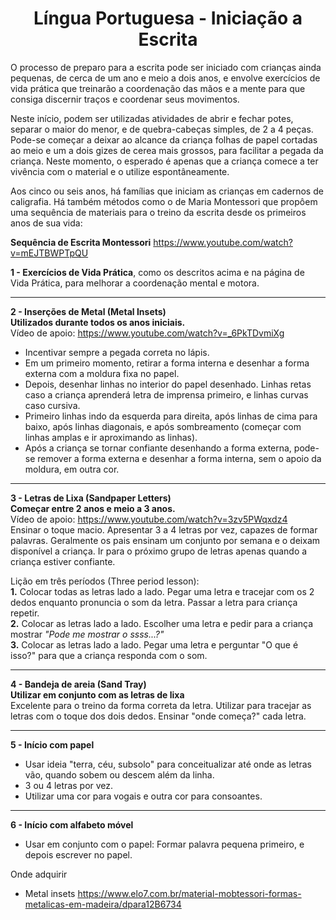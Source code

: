 <h1 align="center">Língua Portuguesa - Iniciação a Escrita</h1>

O processo de preparo para a escrita pode ser iniciado com crianças ainda pequenas, de cerca de um ano e meio a dois anos, e envolve exercícios de vida prática que treinarão a coordenação das mãos e a mente para que consiga discernir traços e coordenar seus movimentos.

Neste início, podem ser utilizadas atividades de abrir e fechar potes, separar o maior do menor, e de quebra-cabeças simples, de 2 a 4 peças. Pode-se começar a deixar ao alcance da criança folhas de papel cortadas ao meio e um a dois gizes de cerea mais grossos, para facilitar a pegada da criança. Neste momento, o esperado é apenas que a criança comece a ter vivência com o material e o utilize espontâneamente.

Aos cinco ou seis anos, há famílias que iniciam as crianças em cadernos de caligrafia. Há também métodos como o de Maria Montessori que propôem uma sequência de materiais para o treino da escrita desde os primeiros anos de sua vida:

**Sequência de Escrita Montessori**
https://www.youtube.com/watch?v=mEJTBWPTpQU

**1 - Exercícios de Vida Prática**, como os descritos acima e na página de Vida Prática, para melhorar a coordenação mental e motora.

---

**2 - Inserções de Metal (Metal Insets)**  
**Utilizados durante todos os anos iniciais.**  
Vídeo de apoio: https://www.youtube.com/watch?v=_6PkTDvmiXg

- Incentivar sempre a pegada correta no lápis.
- Em um primeiro momento, retirar a forma interna e desenhar a forma externa com a moldura fixa no papel.
- Depois, desenhar linhas no interior do papel desenhado. Linhas retas caso a criança aprenderá letra de imprensa primeiro, e linhas curvas caso cursiva.
- Primeiro linhas indo da esquerda para direita, após linhas de cima para baixo, após linhas diagonais, e após sombreamento (começar com linhas amplas e ir aproximando as linhas).
- Após a criança se tornar confiante desenhando a forma externa, pode-se remover a forma externa e desenhar a forma interna, sem o apoio da moldura, em outra cor.

---

**3 - Letras de Lixa (Sandpaper Letters)**  
**Começar entre 2 anos e meio a 3 anos.**  
Vídeo de apoio: https://www.youtube.com/watch?v=3zv5PWqxdz4  
Ensinar o toque macio.
Apresentar 3 a 4 letras por vez, capazes de formar palavras. Geralmente os pais ensinam um conjunto por semana e o deixam disponível a criança. Ir para o próximo grupo de letras apenas quando a criança estiver confiante.

Lição em três períodos (Three period lesson):  
**1.** Colocar todas as letras lado a lado. Pegar uma letra e tracejar com os 2 dedos enquanto pronuncia o som da letra. Passar a letra para criança repetir.  
**2.** Colocar as letras lado a lado. Escolher uma letra e pedir para a criança mostrar _"Pode me mostrar o ssss...?"_  
**3.** Colocar as letras lado a lado. Pegar uma letra e perguntar "O que é isso?" para que a criança responda com o som.

---

**4 - Bandeja de areia (Sand Tray)**  
**Utilizar em conjunto com as letras de lixa**  
Excelente para o treino da forma correta da letra. Utilizar para tracejar as letras com o toque dos dois dedos. Ensinar "onde começa?" cada letra.

---

**5 - Início com papel**

- Usar ideia "terra, céu, subsolo" para conceitualizar até onde as letras vão, quando sobem ou descem além da linha.
- 3 ou 4 letras por vez.
- Utilizar uma cor para vogais e outra cor para consoantes.

---

**6 - Início com alfabeto móvel**

- Usar em conjunto com o papel: Formar palavra pequena primeiro, e depois escrever no papel.

Onde adquirir

- Metal insets https://www.elo7.com.br/material-mobtessori-formas-metalicas-em-madeira/dpara12B6734
